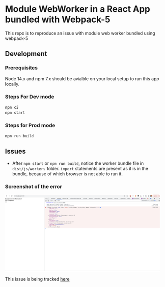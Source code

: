 # Module WebWorker in a React App bundled with Webpack-5
This repo is to reproduce an issue with module web worker bundled using webpack-5

## Development

### Prerequisites
Node 14.x and npm 7.x should be avialble on your local setup to run this app locally.

### Steps For Dev mode
```bash
npm ci
npm start
```

### Steps for Prod mode
```bash
npm run build
```

## Issues
- After `npm start` or `npm run build`, notice the worker bundle file in `dist/js/workers` folder. `import` statements are present as it is in the bundle, because of which browser is not able to run it.

### Screenshot of the error
![Error ScreenShot](screenshots/ErrorScreenshot1.png)

This issue is being tracked [here](https://github.com/webpack/webpack/issues/15165)